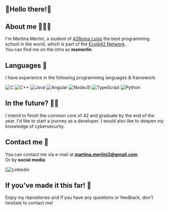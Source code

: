 ## 🍝Hello there!🍝

## About me 🙋🏼‍♂️

I'm Martina Merlini, a student of [42Roma Luiss](https://42roma.it/) the best programming school in the world, which is part of the [Ecolè42 Network](https://www.42network.org/).     
You can find me on the intra as **mamerlin**.               
## Languages 👾

I have experience in the following programming languages & framework:

![C](https://img.shields.io/badge/c-%2300599C.svg?style=for-the-badge&logo=c&logoColor=white)
![C++](https://img.shields.io/badge/c++-%2300599C.svg?style=for-the-badge&logo=c%2B%2B&logoColor=white)
![Java](https://img.shields.io/badge/java-%23ED8B00.svg?style=for-the-badge&logo=openjdk&logoColor=white)
![Angular](https://img.shields.io/badge/angular-%23DD0031.svg?style=for-the-badge&logo=angular&logoColor=white)
![NodeJS](https://img.shields.io/badge/node.js-6DA55F?style=for-the-badge&logo=node.js&logoColor=white)
![TypeScript](https://img.shields.io/badge/typescript-%23007ACC.svg?style=for-the-badge&logo=typescript&logoColor=white)
![Python](https://img.shields.io/badge/python-3670A0?style=for-the-badge&logo=python&logoColor=ffdd54)

## In the future? 🏃🏼

I intend to finish the common core of 42 and graduate by the end of the year.
I'd like to start a journey as a developer.
I would also like to deepen my knowledge of cybersecurity.
## Contact me 📩

You can contact me via e-mail at **martina.merlini2@gmail.com**      
Or by **social media**:

[![Linkedin](https://www.linkedin.com/in/martinamerlini/)


## If you've made it this far! 🙏

Enjoy my repositories and if you have any questions or feedback, don't hesitate to contact me!
